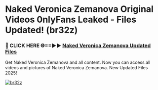 # Naked Veronica Zemanova Original Videos 0nlyFans Leaked - Files Updated! (br32z)

<h3>🔴 CLICK HERE 🌐==►► <a href="https://tinyurl.com/up5wt9bj" rel="nofollow">Naked Veronica Zemanova Updated Files</a></h3>

Get Naked Veronica Zemanova and all content. Now you can access all videos and pictures of Naked Veronica Zemanova. New Updated Files 2025!

[![br32z](https://i.imgur.com/ABiUzMV.gif)](https://tinyurl.com/up5wt9bj)
